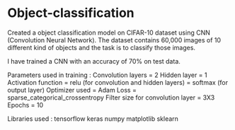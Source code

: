 # Object-classification
Created a object classification model on CIFAR-10 dataset using CNN (Convolution Neural Network).
The dataset contains 60,000 images of 10 different kind of objects and the task is to classify those images.

I have trained a CNN with an accuracy of 70% on test data.

Parameters used in training :
    Convolution layers = 2
    Hidden layer = 1
    Activation function = relu (for convolution and hidden layers)
                        = softmax (for output layer)
    Optimizer used = Adam
    Loss = sparse_categorical_crossentropy
    Filter size for convolution layer = 3X3
    Epochs = 10

Libraries used :
    tensorflow
    keras
    numpy
    matplotlib
    sklearn
